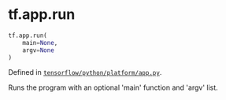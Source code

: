 <div itemscope itemtype="http://developers.google.com/ReferenceObject">
<meta itemprop="name" content="tf.app.run" />
<meta itemprop="path" content="Stable" />
</div>

# tf.app.run

``` python
tf.app.run(
    main=None,
    argv=None
)
```



Defined in [`tensorflow/python/platform/app.py`](/code/stable/tensorflow/python/platform/app.py).

Runs the program with an optional 'main' function and 'argv' list.